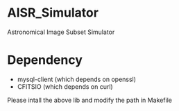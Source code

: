 # AISR_Simulator
Astronomical Image Subset Simulator

# Dependency
* mysql-client (which depends on openssl)
* CFITSIO (which depends on curl)

Please intall the above lib and modify the path in Makefile
